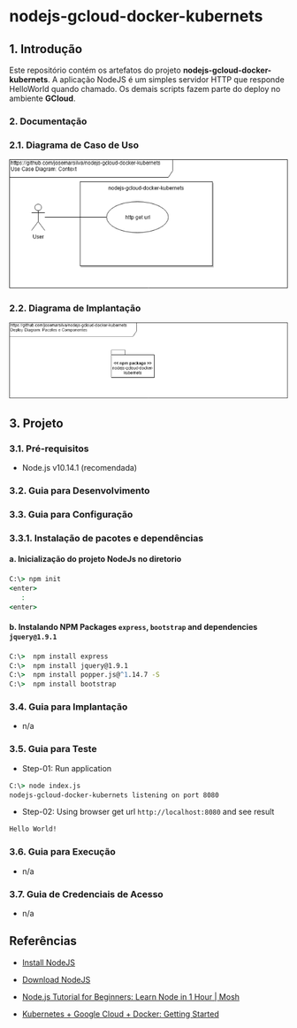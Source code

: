 # nodejs-gcloud-docker-kubernets

## 1. Introdução ##

Este repositório contém os artefatos do projeto **nodejs-gcloud-docker-kubernets**. A aplicação NodeJS é um simples servidor HTTP que responde HelloWorld quando chamado. Os demais scripts fazem parte do deploy no ambiente **GCloud**.


### 2. Documentação ###

### 2.1. Diagrama de Caso de Uso ###

![UseCaseDiagram-Context](doc/UseCaseDiagram-Context.png)


### 2.2. Diagrama de Implantação

![DeployDiagram-Context](doc/DeployDiagram-Context.png)


## 3. Projeto ##

### 3.1. Pré-requisitos ###

* Node.js v10.14.1 (recomendada)


### 3.2. Guia para Desenvolvimento ###

 

### 3.3. Guia para Configuração ###


### 3.3.1. Instalação de pacotes e dependências ###

#### a. Inicialização do projeto NodeJs no diretorio

```cmd
C:\> npm init
<enter>
   :
<enter>
```

#### b. Instalando NPM Packages `express`, `bootstrap` and dependencies `jquery@1.9.1`

```cmd
C:\>  npm install express 
C:\>  npm install jquery@1.9.1
C:\>  npm install popper.js@^1.14.7 -S
C:\>  npm install bootstrap
```

### 3.4. Guia para Implantação ###

* n/a



### 3.5. Guia para Teste ###

* Step-01: Run application

```cmd
C:\> node index.js
nodejs-gcloud-docker-kubernets listening on port 8080
```

* Step-02: Using browser get url `http://localhost:8080` and see result

```cmd
Hello World!
```


### 3.6. Guia para Execução ###

* n/a


### 3.7. Guia de Credenciais de Acesso ###

* n/a



## Referências ##

* [Install NodeJS](https://blog.teamtreehouse.com/install-node-js-npm-windows)
* [Download NodeJS](https://nodejs.org/en/download/)
* [Node.js Tutorial for Beginners: Learn Node in 1 Hour | Mosh](https://www.youtube.com/watch?v=TlB_eWDSMt4)

* [Kubernetes + Google Cloud + Docker: Getting Started](https://www.youtube.com/watch?v=GTRS9zRWs80)